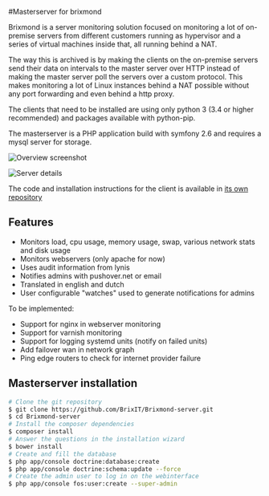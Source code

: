#Masterserver for brixmond

Brixmond is a server monitoring solution focused on monitoring a lot of on-premise servers from different customers running as hypervisor and a series of virtual machines inside that, all running behind a NAT.

The way this is archived is by making the clients on the on-premise servers send their data on intervals to the master server over HTTP instead of making the master server poll the servers over a custom protocol. This makes monitoring a lot of Linux instances behind a NAT possible without any port forwarding and even behind a http proxy.

The clients that need to be installed are using only python 3 (3.4 or higher recommended) and packages available with python-pip.

The masterserver is a PHP application build with symfony 2.6 and requires a mysql server for storage.

![Overview screenshot](http://brixitcdn.net/github/brixmond/overview.png)

![Server details](http://brixitcdn.net/github/brixmond/charts.png)

The code and installation instructions for the client is available in [its own repository](https://github.com/BrixIT/Brixmond)

## Features

- Monitors load, cpu usage, memory usage, swap, various network stats and disk usage
- Monitors webservers (only apache for now)
- Uses audit information from lynis
- Notifies admins with pushover.net or email
- Translated in english and dutch
- User configurable "watches" used to generate notifications for admins

To be implemented:
- Support for nginx in webserver monitoring
- Support for varnish monitoring
- Support for logging systemd units (notify on failed units)
- Add failover wan in network graph
- Ping edge routers to check for internet provider failure

## Masterserver installation

```bash
# Clone the git repository
$ git clone https://github.com/BrixIT/Brixmond-server.git
$ cd Brixmond-server
# Install the composer dependencies
$ composer install
# Answer the questions in the installation wizard
$ bower install
# Create and fill the database
$ php app/console doctrine:database:create
$ php app/console doctrine:schema:update --force
# Create the admin user to log in on the webinterface
$ php app/console fos:user:create --super-admin
```
